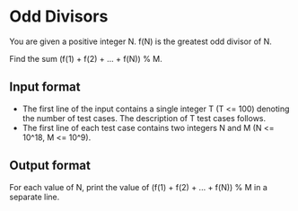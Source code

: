 # Odd Divisors

You are given a positive integer N. f(N) is the greatest odd divisor of N.

Find the sum (f(1) + f(2) + ... + f(N)) % M.

## Input format

- The first line of the input contains a single integer T (T <= 100) denoting the number of test cases. The description of T test cases follows.
- The first line of each test case contains two integers N and M (N <= 10^18, M <= 10^9).

## Output format

For each value of N, print the value of (f(1) + f(2) + ... + f(N)) % M in a separate line.

